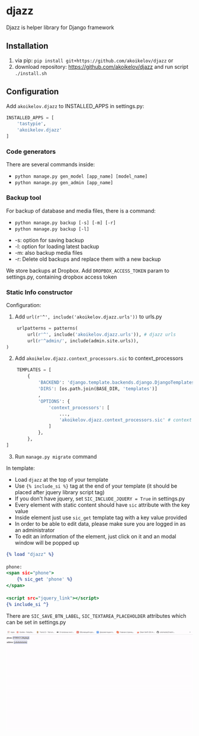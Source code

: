 # djazz
Djazz is helper library for Django framework

## Installation
1. via pip: `pip install git+https://github.com/akoikelov/djazz`
or
2. download repository: https://github.com/akoikelov/djazz and run script `./install.sh`

## Configuration

Add `akoikelov.djazz` to INSTALLED_APPS in settings.py:
```python
INSTALLED_APPS = [
    'tastypie',
    'akoikelov.djazz'
]
```

### Code generators

There are several commands inside:
- `python manage.py gen_model [app_name] [model_name]`
- `python manage.py gen_admin [app_name]`

### Backup tool

For backup of database and media files, there is a command:

- `python manage.py backup [-s] [-m] [-r]`
- `python manage.py backup [-l]`

* -s: option for saving backup
* -l: option for loading latest backup
* -m: also backup media files
* -r: Delete old backups and replace them with a new backup

We store backups at Dropbox.
Add `DROPBOX_ACCESS_TOKEN` param to settings.py, containing dropbox access token

### Static Info constructor

Configuration:

1. Add `url(r'^', include('akoikelov.djazz.urls'))` to urls.py
```python
    urlpatterns = patterns(
        url(r'^', include('akoikelov.djazz.urls')), # djazz urls
        url(r'^admin/', include(admin.site.urls)),
)
```
2. Add `akoikelov.djazz.context_processors.sic` to context_processors
```python
    TEMPLATES = [
        {
            'BACKEND': 'django.template.backends.django.DjangoTemplates',
            'DIRS': [os.path.join(BASE_DIR, 'templates')]
            ,
            'OPTIONS': {
                'context_processors': [
                    ...,
                    'akoikelov.djazz.context_processors.sic' # context processor
                ]
            },
        },
]
```
3. Run `manage.py migrate` command


In template:

- Load `djazz` at the top of your template
- Use `{% include_si %}` tag at the end of your template (it should be placed after jquery library script tag)
- If you don't have jquery, set `SIC_INCLUDE_JQUERY = True` in settings.py
- Every element with static content should have `sic` attribute with the key value
- Inside element just use `sic_get` template tag with a key value provided
- In order to be able to edit data, please make sure you are logged in as an administrator
- To edit an information of the element, just click on it and an modal window will be popped up

```djangotemplate
{% load "djazz" %}

phone: 
<span sic="phone">
    {% sic_get 'phone' %}
</span>

<script src="jquery_link"></script>
{% include_si ^}
```

There are `SIC_SAVE_BTN_LABEL`, `SIC_TEXTAREA_PLACEHOLDER` attributes which can be set in settings.py

![alt text](screencast/sic.gif)